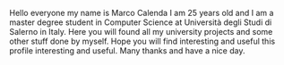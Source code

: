 Hello everyone my name is Marco Calenda I am 25 years old and I am a master degree student in Computer Science at Università degli Studi di Salerno in Italy.
Here you will found all my university projects and some other stuff done by myself. Hope you will find interesting and useful this profile interesting and useful.
Many thanks and have a nice day.
